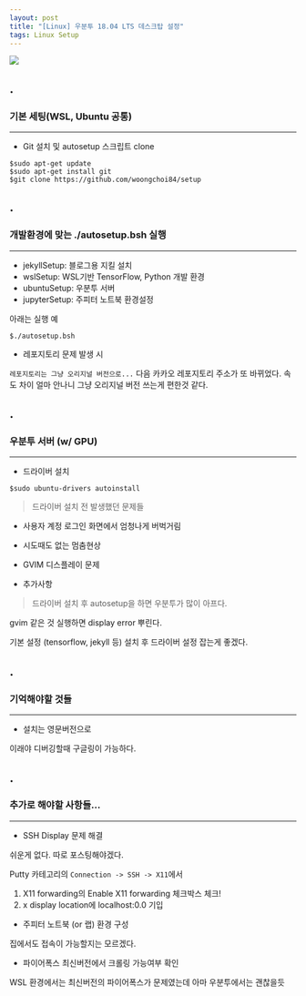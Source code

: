 ```yaml
---
layout: post
title: "[Linux] 우분투 18.04 LTS 데스크탑 설정"
tags: Linux Setup
---
```


![](https://cdn.pixabay.com/photo/2013/07/12/14/08/keyboard-147827_1280.png)

## .

### 기본 세팅(WSL, Ubuntu 공통)
---

- Git 설치 및 autosetup 스크립트 clone

```console
$sudo apt-get update
$sudo apt-get install git
$git clone https://github.com/woongchoi84/setup
```

## .

### 개발환경에 맞는 ./autosetup.bsh 실행
---

- jekyllSetup: 블로그용 지킬 설치
- wslSetup: WSL기반 TensorFlow, Python 개발 환경
- ubuntuSetup: 우분투 서버
- jupyterSetup: 주피터 노트북 환경설정

아래는 실행 예

```console
$./autosetup.bsh
```

- 레포지토리 문제 발생 시

`레포지토리는 그냥 오리지널 버전으로...` 다음 카카오 레포지토리 주소가 또 바뀌었다.
속도 차이 얼마 안나니 그냥 오리지널 버전 쓰는게 편한것 같다.

## .

### 우분투 서버 (w/ GPU)
---

- 드라이버 설치

```console
$sudo ubuntu-drivers autoinstall
```

>드라이버 설치 전 발생했던 문제들

- 사용자 계정 로그인 화면에서 엄청나게 버벅거림
- 시도때도 없는 멈춤현상
- GVIM 디스플레이 문제

- 추가사항

> 드라이버 설치 후 autosetup을 하면 우분투가 많이 아프다.

gvim 같은 것 실행하면 display error 뿌린다.

기본 설정 (tensorflow, jekyll 등) 설치 후 드라이버 설정 잡는게 좋겠다.

## .

### 기억해야할 것들
---

- 설치는 영문버전으로

이래야 디버깅할때 구글링이 가능하다.


## .

### 추가로 해야할 사항들...
---

- SSH Display 문제 해결

쉬운게 없다. 따로 포스팅해야겠다.

Putty 카테고리의 `Connection -> SSH -> X11`에서

1. X11 forwarding의 Enable X11 forwarding 체크박스 체크!
2. x display location에 localhost:0.0 기입

- 주피터 노트북 (or 랩) 환경 구성

집에서도 접속이 가능할지는 모르겠다.

- 파이어폭스 최신버전에서 크롤링 가능여부 확인

WSL 환경에서는 최신버전의 파이어폭스가 문제였는데 
아마 우분투에서는 괜찮을듯

